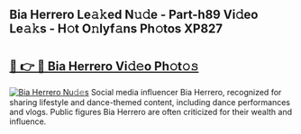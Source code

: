## Bia Herrero Le𝚊𝚔ed N𝚞𝚍e - Part-h89 Vi𝚍eo Le𝚊𝚔s - H𝚘t O𝚗lyf𝚊ns Ph𝚘tos XP827

# <h2><a href="http://hf3ee9.feru.top/?c=Bia+Herrero">🔗 👉 🔴 Bia Herrero Vi𝚍𝚎o Ph𝚘t𝚘𝚜</a></h2>

[![Bia Herrero Nu𝚍𝚎s](https://i.imgur.com/0TWrTi3.gif)](http://hf3ee9.feru.top/?c=Bia+Herrero)
Social media influencer Bia Herrero, recognized for sharing lifestyle and dance-themed content, including dance performances and vlogs. Public figures Bia Herrero are often criticized for their wealth and influence. 
